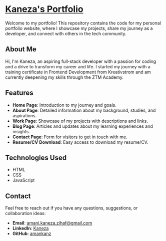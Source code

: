 # [Kaneza's Portfolio](https://kanezaio.netlify.app/)

Welcome to my portfolio! This repository contains the code for my personal portfolio website, where I showcase my projects, share my journey as a developer, and connect with others in the tech community.

## About Me

Hi, I'm Kaneza, an aspiring full-stack developer with a passion for coding and a drive to transform my career and life. I started my journey with a training certificate in Frontend Development from Kreativstrom and am currently deepening my skills through the ZTM Academy.

## Features

- **Home Page**: Introduction to my journey and goals.
- **About Page**: Detailed information about my background, studies, and aspirations.
- **Work Page**: Showcase of my projects with descriptions and links.
- **Blog Page**: Articles and updates about my learning experiences and insights.
- **Contact Page**: Form for visitors to get in touch with me.
- **Resume/CV Download**: Easy access to download my resume/CV.

## Technologies Used

- HTML
- CSS
- JavaScript

## Contact

Feel free to reach out if you have any questions, suggestions, or collaboration ideas:

- **Email**: [amani.kaneza.zihaf@gmail.com](mailto:amani.kaneza.zihaf@gmail.com)
- **LinkedIn**: [Kaneza](https://www.linkedin.com/in/fred-kaneza/)
- **GitHub**: [amankanz](https://github.com/amankanz)
